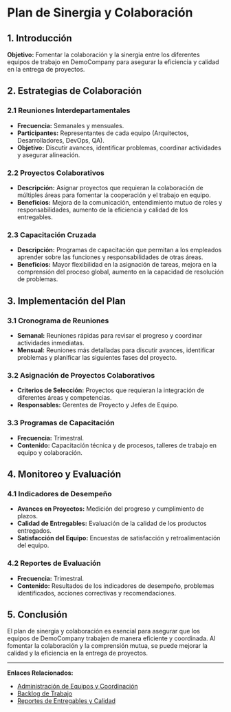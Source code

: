# Plan de Sinergia y Colaboración

## 1. Introducción

**Objetivo:** Fomentar la colaboración y la sinergia entre los diferentes equipos de trabajo en DemoCompany para asegurar la eficiencia y calidad en la entrega de proyectos.

## 2. Estrategias de Colaboración

### 2.1 Reuniones Interdepartamentales

- **Frecuencia:** Semanales y mensuales.
- **Participantes:** Representantes de cada equipo (Arquitectos, Desarrolladores, DevOps, QA).
- **Objetivo:** Discutir avances, identificar problemas, coordinar actividades y asegurar alineación.

### 2.2 Proyectos Colaborativos

- **Descripción:** Asignar proyectos que requieran la colaboración de múltiples áreas para fomentar la cooperación y el trabajo en equipo.
- **Beneficios:** Mejora de la comunicación, entendimiento mutuo de roles y responsabilidades, aumento de la eficiencia y calidad de los entregables.

### 2.3 Capacitación Cruzada

- **Descripción:** Programas de capacitación que permitan a los empleados aprender sobre las funciones y responsabilidades de otras áreas.
- **Beneficios:** Mayor flexibilidad en la asignación de tareas, mejora en la comprensión del proceso global, aumento en la capacidad de resolución de problemas.

## 3. Implementación del Plan

### 3.1 Cronograma de Reuniones

- **Semanal:** Reuniones rápidas para revisar el progreso y coordinar actividades inmediatas.
- **Mensual:** Reuniones más detalladas para discutir avances, identificar problemas y planificar las siguientes fases del proyecto.

### 3.2 Asignación de Proyectos Colaborativos

- **Criterios de Selección:** Proyectos que requieran la integración de diferentes áreas y competencias.
- **Responsables:** Gerentes de Proyecto y Jefes de Equipo.

### 3.3 Programas de Capacitación

- **Frecuencia:** Trimestral.
- **Contenido:** Capacitación técnica y de procesos, talleres de trabajo en equipo y colaboración.

## 4. Monitoreo y Evaluación

### 4.1 Indicadores de Desempeño

- **Avances en Proyectos:** Medición del progreso y cumplimiento de plazos.
- **Calidad de Entregables:** Evaluación de la calidad de los productos entregados.
- **Satisfacción del Equipo:** Encuestas de satisfacción y retroalimentación del equipo.

### 4.2 Reportes de Evaluación

- **Frecuencia:** Trimestral.
- **Contenido:** Resultados de los indicadores de desempeño, problemas identificados, acciones correctivas y recomendaciones.

## 5. Conclusión

El plan de sinergia y colaboración es esencial para asegurar que los equipos de DemoCompany trabajen de manera eficiente y coordinada. Al fomentar la colaboración y la comprensión mutua, se puede mejorar la calidad y la eficiencia en la entrega de proyectos.

---

**Enlaces Relacionados:**
- [Administración de Equipos y Coordinación](Administracion_de_Equipos_y_Coordinacion.md)
- [Backlog de Trabajo](Backlog_de_Trabajo.md)
- [Reportes de Entregables y Calidad](Reportes_Entregables_Calidad.md)
